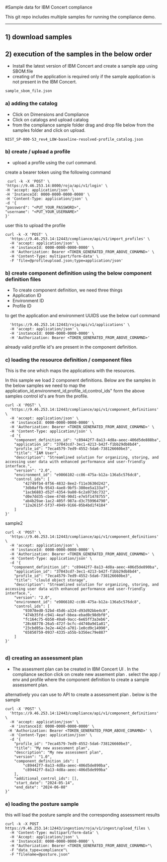 #Sample data for IBM Concert compliance

This git repo includes multiple samples for running the compliance demo. 

---


## 1) download samples

## 2) execution of the samples in the below order 

  - Install the latest version of IBM Concert and create a sample app using SBOM.file 
  - creating of the application is required only if the sample application is not present in the IBM Concert. 
  ```
  sample_sbom_file.json
  ```

  ### a) adding the catalog 
  - Click on Dimensions and Compliance 
  - Click on catalogs and upload catalog 
  - from the compliance sample folder drag and drop file below from the samples folder and click on upload.
  ```
  NIST_SP-800-53_rev4_LOW-baseline-resolved-profile_catalog.json
  ``` 
  
  ### b) create / upload a profile
  - upload a profile using the curl command. 

   create a bearer token using the following command 

   ```
    curl -k -X 'POST' \
  'https://9.46.253.14:8000/roja/api/v1/login' \
  -H 'accept: application/json' \
  -H 'InstanceId: 0000-0000-0000-0000' \
  -H 'Content-Type: application/json' \
  -d '{
  "password": "<PUT_YOUR_PASSWORD>",
  "username": "<PUT_YOUR_USERNAME>"
}'
```

user this to upload the profile 
```
curl -k -X 'POST' \
  'https://9.46.253.14:12443/compliance/api/v1/import_profiles' \
  -H 'accept: application/json' \
  -H 'instanceId: 0000-0000-0000-0000' \
  -H 'Authorization: Bearer <TOKEN_GENERATED_FROM_ABOVE_COMAMND>' \
  -H 'Content-Type: multipart/form-data' \
  -F 'file=@profileupload.json;type=application/json'

```
### b) create component definition using the below component definition files 

- To create component definition, we need three things 
- Application ID 
- Environment ID 
- Profile ID 

to get the application and environment UUIDS use the below curl command 

```curl -k -X 'GET' \
  'https://9.46.253.14:12443/roja/api/v1/applications' \
  -H 'accept: application/json' \
  -H 'instanceId: 0000-0000-0000-0000' \
  -H 'Authorization: Bearer <TOKEN_GENERATED_FROM_ABOVE_COMAMND>'
```
already valid profile id's are present in the component definition. 


### c) loading the resource definition / component files 

This is the one which maps the applications with the resources. 

In this sample we load 2 component definitions. Below are the samples in the below samples we need to map
the application_id,environment_id,profile_id,control_ids" form the above samples control id's are from the profile. 


```
curl -X 'POST' \
  'https://9.46.253.14:12443/compliance/api/v1/component_definitions' \
  -H 'accept: application/json' \
  -H 'instanceId: 0000-0000-0000-0000' \
  -H 'Authorization: Bearer <TOKEN_GENERATED_FROM_ABOVE_COMAMND>' \
  -H 'Content-Type: application/json' \
  -d '{
    "component_definition_id": "c89442f7-8a13-4d8a-aeec-406d5de888ba",
    "application_id": "37043cd7-3ec1-4213-b42f-f1bb29db8bd4", 
    "profile_id": "7eca4579-7ed9-4552-5da6-738126660be3",
    "title": "IAM User",
    "description": "Streamlined solution for organizing, storing, and accessing user data with enhanced performance and user-friendly interface.",
    "version": "2.0",
    "environment_id": "e9866102-cc86-475a-b12a-136a5c576dc8",
    "control_ids": [
        "42749fb4-8f56-4832-8ee2-f11e3630d242",
        "3db0affb-9543-4ae8-9bf5-380ee5a133af",
        "1acb6883-d52f-4354-9a80-6c2a973dc732",
        "d0e7dd35-cbee-4748-90d1-e7e5f1478755",
        "ab4b29ae-1ac2-405f-987a-d3c759964790",
        "12a2615f-5f37-4949-9166-05b4bd1f4184"
    ]
}'

```

sample2 

```
curl -X 'POST' \
  'https://9.46.253.14:12443/compliance/api/v1/component_definitions' \
  -H 'accept: application/json' \
  -H 'instanceId: 0000-0000-0000-0000' \
  -H 'Authorization: Bearer <TOKEN_GENERATED_FROM_ABOVE_COMAMND>' \
  -H 'Content-Type: application/json' \
  -d '{
   "component_definition_id": "c89442f7-8a13-4d8a-aeec-406d5de890ba",
    "application_id": "37043cd7-3ec1-4213-b42f-f1bb29db8bd4",
    "profile_id": "7eca4579-7ed9-4552-5da6-738126660be3",
    "title": "clould object storage",
    "description": "Streamlined solution for organizing, storing, and accessing user data with enhanced performance and user-friendly interface.",
    "version": "2.0",
    "environment_id": "e9866102-cc86-475a-b12a-136a5c576dc8",
    "control_ids": [
        "93078ed0-52bd-45d6-a324-d93d92bbe4c0",
        "474b35fd-c941-4eaf-bbea-ebad0c98dbf0",
        "fc164c75-6b58-49a8-9acc-6e65ff3a3eb6",
        "28c68778-26a5-472f-bcfc-d4740a9d1a81",
        "23cbd05a-3e2e-442d-a701-1e0cd9c14990",
        "65850759-0937-4335-a55b-b356ec79e887"
    ]
}'


```




### d) creating an assessment plan 

- The assesment plan can be created in IBM Concert UI . 
In the compliance section click on create new assement plan . select the app / env and profile where the component definition to create a sample assessment plan. 

alternatively you can use to API to create a assessment plan . below is the sample 
```
curl -X 'POST' \
  'https://9.46.253.14:12443/compliance/api/v1/component_definitions' \
  -H 'accept: application/json' \
  -H 'instanceId: 0000-0000-0000-0000' \
 -H 'Authorization: Bearer <TOKEN_GENERATED_FROM_ABOVE_COMAMND>' \
  -H 'Content-Type: application/json' \
  -d '{
    "profile_id": "7eca4579-7ed9-4552-5da6-738126660be3",
    "title": "My new assessment plan",
    "description": "My new assessment plan",
    "version": "1.0",
    "component_definition_ids": [
        "c89442f7-8a13-4d8a-aeec-406d5de890ba",
        "c89442f7-8a13-4d8a-aeec-406d5de999ba"
    ],
    "additional_control_ids": [],
    "start_date": "2024-05-14",
    "end_date": "2024-06-08"
}’

```

### e) loading the posture sample 

this will load the posture sample and the corresponding assessment results

```
curl -k -X POST https://9.46.253.14:12443/ingestion/roja/v1/ingest/upload_files \
  -H 'Content-Type: multipart/form-data' \
  -H 'Accept: application/json' \
  -H 'InstanceId: 0000-0000-0000-0000' \
  -H "Authorization: Bearer <TOKEN_GENERATED_FROM_ABOVE_COMAMND>"\
  -F "data_type=compliance"\
  -F "filename=@posture.json"
  ```

